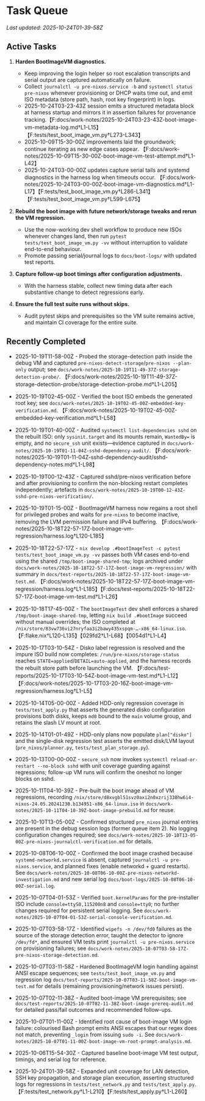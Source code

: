 # Task Queue

_Last updated: 2025-10-24T01-39-58Z_

## Active Tasks

1. **Harden BootImageVM diagnostics.**
   - Keep improving the login helper so root escalation transcripts and serial output are captured automatically on failure.
   - Collect `journalctl -u pre-nixos.service -b` and `systemctl status pre-nixos` whenever provisioning or DHCP waits time out, and emit ISO metadata (store path, hash, root key fingerprint) in logs.
   - 2025-10-24T03-23-43Z session emits a structured metadata block at harness startup and mirrors it in assertion failures for provenance tracking.【F:docs/work-notes/2025-10-24T03-23-43Z-boot-image-vm-metadata-log.md†L1-L15】【F:tests/test_boot_image_vm.py†L273-L343】
   - 2025-10-09T15-30-00Z improvements laid the groundwork; continue iterating as new edge cases appear. 【F:docs/work-notes/2025-10-09T15-30-00Z-boot-image-vm-test-attempt.md†L1-L42】
   - 2025-10-24T03-00-00Z updates capture serial tails and systemd diagnostics in the harness log when timeouts occur. 【F:docs/work-notes/2025-10-24T03-00-00Z-boot-image-vm-diagnostics.md†L1-L17】【F:tests/test_boot_image_vm.py†L286-L341】【F:tests/test_boot_image_vm.py†L599-L675】

2. **Rebuild the boot image with future network/storage tweaks and rerun the VM regression.**
   - Use the now-working dev shell workflow to produce new ISOs whenever changes land, then run `pytest tests/test_boot_image_vm.py -vv` without interruption to validate end-to-end behaviour.
   - Promote passing serial/journal logs to `docs/boot-logs/` with updated test reports.

3. **Capture follow-up boot timings after configuration adjustments.**
    - With the harness stable, collect new timing data after each substantive change to detect regressions early.

4. **Ensure the full test suite runs without skips.**
    - Audit pytest skips and prerequisites so the VM suite remains active, and maintain CI coverage for the entire suite.


## Recently Completed
- 2025-10-19T11-58-00Z - Probed the storage-detection path inside the debug VM and captured `pre-nixos-detect-storage`/`pre-nixos --plan-only` output; see `docs/work-notes/2025-10-19T11-49-37Z-storage-detection-probe/`. 【F:docs/work-notes/2025-10-19T11-49-37Z-storage-detection-probe/storage-detection-probe.md†L1-L205】

- 2025-10-19T02-45-00Z - Verified the boot ISO embeds the generated root key; see `docs/work-notes/2025-10-19T02-45-00Z-embedded-key-verification.md`. 【F:docs/work-notes/2025-10-19T02-45-00Z-embedded-key-verification.md†L1-L58】
- 2025-10-19T01-40-00Z - Audited `systemctl list-dependencies sshd` on the rebuilt ISO: only `sysinit.target` and its mounts remain, `WantedBy=` is empty, and no `secure_ssh` unit exists—evidence captured in `docs/work-notes/2025-10-19T01-11-04Z-sshd-dependency-audit/`. 【F:docs/work-notes/2025-10-19T01-11-04Z-sshd-dependency-audit/sshd-dependency-notes.md†L1-L98】
- 2025-10-19T00-12-43Z - Captured sshd/pre-nixos verification before and after provisioning to confirm the non-blocking restart completes independently; artefacts in `docs/work-notes/2025-10-19T00-12-43Z-sshd-pre-nixos-verification/`.
- 2025-10-19T01-15-00Z - BootImageVM harness now regains a root shell for privileged probes and waits for `pre-nixos` to become inactive, removing the LVM permission failure and IPv4 buffering. 【F:docs/work-notes/2025-10-18T22-57-17Z-boot-image-vm-regression/harness.log†L120-L185】
- 2025-10-18T22-57-17Z - `nix develop .#bootImageTest -c pytest tests/test_boot_image_vm.py -vv` passes both VM cases end-to-end using the shared `/tmp/boot-image-shared-tmp`; logs archived under `docs/work-notes/2025-10-18T22-57-17Z-boot-image-vm-regression/` with summary in `docs/test-reports/2025-10-18T22-57-17Z-boot-image-vm-test.md`. 【F:docs/work-notes/2025-10-18T22-57-17Z-boot-image-vm-regression/harness.log†L1-L185】【F:docs/test-reports/2025-10-18T22-57-17Z-boot-image-vm-test.md†L1-L26】
- 2025-10-18T17-45-00Z - The `bootImageTest` dev shell enforces a shared `/tmp/boot-image-shared-tmp`, letting `nix build .#bootImage` succeed without manual overrides; the ISO completed at `/nix/store/83vw736vi27nryfaa3i2bawy435xspqm-…-x86_64-linux.iso`. 【F:flake.nix†L120-L135】【029fd2†L1-L68】【0054d1†L1-L4】
- 2025-10-17T03-10-54Z - Disko label regression is resolved and the impure ISO build now completes: `/run/pre-nixos/storage-status` reaches `STATE=applied`/`DETAIL=auto-applied`, and the harness records the rebuilt store path before launching the VM. 【F:docs/test-reports/2025-10-17T03-10-54Z-boot-image-vm-test.md†L1-L12】【F:docs/work-notes/2025-10-17T03-20-16Z-boot-image-vm-regression/harness.log†L1-L5】
- 2025-10-14T05-00-00Z - Added HDD-only regression coverage in `tests/test_apply.py` that asserts the generated disko configuration provisions both disks, keeps `md0` bound to the `main` volume group, and retains the slash LV mount at root.
- 2025-10-14T01-01-49Z - HDD-only plans now populate `plan["disko"]` and the single-disk regression test asserts the emitted disk/LVM layout (`pre_nixos/planner.py`, `tests/test_plan_storage.py`).
- 2025-10-13T00-00-00Z - `secure_ssh` now invokes `systemctl reload-or-restart --no-block sshd` with unit coverage guarding against regressions; follow-up VM runs will confirm the oneshot no longer blocks on sshd.
 - 2025-10-11T04-10-39Z - Pre-built the boot image ahead of VM regressions, recording `/nix/store/d8xvgbl51svz0axi2n0xzrij330hw6i4-nixos-24.05.20241230.b134951-x86_64-linux.iso` in `docs/work-notes/2025-10-11T04-10-39Z-boot-image-prebuild.md` for reuse.
- 2025-10-10T13-05-00Z - Confirmed structured `pre_nixos` journal entries are present in the debug session logs (former queue item 2). No logging configuration changes required; see `docs/work-notes/2025-10-10T13-05-00Z-pre-nixos-journalctl-verification.md` for details.
- 2025-10-08T06-10-00Z - Confirmed the boot image crashed because `systemd-networkd.service` is absent, captured `journalctl -u pre-nixos.service`, and planned fixes (enable networkd + guard restarts). See `docs/work-notes/2025-10-08T06-10-00Z-pre-nixos-networkd-investigation.md` and new serial log `docs/boot-logs/2025-10-08T06-10-00Z-serial.log`.
- 2025-10-07T04-01-53Z - Verified `boot.kernelParams` for the pre-installer ISO include `console=ttyS0,115200n8` and `console=tty0`; no further changes required for persistent serial logging. See `docs/work-notes/2025-10-07T04-01-53Z-serial-console-verification.md`.
- 2025-10-07T03-58-17Z - Identified `wipefs -n /dev/fd0` failures as the source of the storage detection error, taught the detector to ignore `/dev/fd*`, and ensured VM tests print `journalctl -u pre-nixos.service` on provisioning failures; see `docs/work-notes/2025-10-07T03-58-17Z-pre-nixos-storage-detection.md`.
- 2025-10-07T03-11-58Z - Hardened BootImageVM login handling against ANSI escape sequences; see `tests/test_boot_image_vm.py` and regression log `docs/test-reports/2025-10-07T03-11-58Z-boot-image-vm-test.md` for details (remaining provisioning/network issues persist).
- 2025-10-07T02-11-38Z - Audited boot-image VM prerequisites; see `docs/test-reports/2025-10-07T02-11-38Z-boot-image-prereq-audit.md` for detailed pass/fail outcomes and recommended follow-ups.
- 2025-10-07T01-11-00Z - Identified root cause of boot-image VM login failure: colourised Bash prompt emits ANSI escapes that our regex does not match, preventing `_login` from issuing `sudo -i`. See `docs/work-notes/2025-10-07T01-11-00Z-boot-image-vm-root-prompt-analysis.md`.
- 2025-10-06T15-54-30Z - Captured baseline boot-image VM test output, timings, and serial log for reference.
- 2025-10-24T01-39-58Z - Expanded unit coverage for LAN detection, SSH key propagation, and storage plan execution, asserting structured logs for regressions in `tests/test_network.py` and `tests/test_apply.py`. 【F:tests/test_network.py†L1-L210】【F:tests/test_apply.py†L1-L260】
